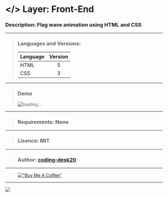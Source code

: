 # </> Layer: Front-End
### Description: Flag wave animation using HTML and CSS
---
> ### Languages and Versions:
> | Language  | Version |
> | --------- |:-------:|
> | HTML      | 5       |
> | CSS       | 3       |
---
> ### Demo
> ![loading...](https://drive.google.com/uc?export=download&id=1O-423aL8z_FUKekNQGwEqhqUZSOQshGA)
---
> ### Requirements: None
---
> ###  Lisence: MIT
---
> ### Author: [coding-desk20](https://github.com/coding-desk20)
---
> [!["Buy Me A Coffee"](https://www.buymeacoffee.com/assets/img/custom_images/orange_img.png)](https://buymeacoffee.com/codingdesk20)
---
[![](https://visitcount.itsvg.in/api?id=project-1&label=Project%20Views&color=1&icon=5&pretty=true)](https://visitcount.itsvg.in)

